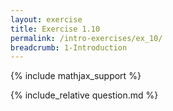 ```yaml
---
layout: exercise
title: Exercise 1.10
permalink: /intro-exercises/ex_10/
breadcrumb: 1-Introduction
---
```


{% include mathjax_support %}

<div><i class="arrow-up loader" data-chapter="intro-exercises" data-exercise="ex_10" data-rating="0"></i></div>
{% include_relative question.md %}
